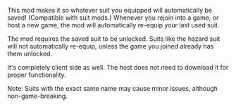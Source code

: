This mod makes it so whatever suit you equipped will automatically be saved! (Compatible with suit mods.)
Whenever you rejoin into a game, or host a new game, the mod will automatically re-equip your last used suit.

The mod requires the saved suit to be unlocked. 
Suits like the hazard suit will not automatically re-equip, unless the game you joined already has them unlocked.

It's completely client side as well. The host does not need to download it for proper functionality.

Note: Suits with the exact same name may cause minor issues, although non-game-breaking.